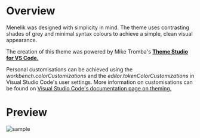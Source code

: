 # Overview
Menelik was designed with simplicity in mind. The theme uses contrasting shades of grey and minimal syntax colours to achieve a simple, clean visual appearance.

The creation of this theme was powered by Mike Tromba's [**Theme Studio for VS Code.**](https://themes.vscode.one/)

Personal customisations can be achieved using the _workbench.colorCustomizations_ and the _editor.tokenColorCustomizations_ in Visual Studio Code's user settings. More information on customisations can be found on [Visual Studio Code's documentation page on theming.](https://code.visualstudio.com/docs/getstarted/themes)
 
# Preview
![sample](https://user-images.githubusercontent.com/102671271/177562226-e4045593-4b90-47d4-a29a-fcf248f324fa.png?raw=true)
